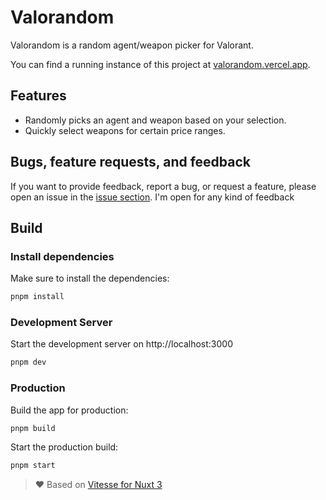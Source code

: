 # Valorandom

Valorandom is a random agent/weapon picker for Valorant.

You can find a running instance of this project at [valorandom.vercel.app](https://valorandom.vercel.app).

## Features

- Randomly picks an agent and weapon based on your selection.
- Quickly select weapons for certain price ranges.

## Bugs, feature requests, and feedback

If you want to provide feedback, report a bug, or request a feature, please open an issue in
the [issue section](https://github.com/dajooo/valorandom/issues). I'm open for any kind of feedback

## Build

### Install dependencies

Make sure to install the dependencies:

```bash
pnpm install
```

### Development Server

Start the development server on http://localhost:3000

```bash
pnpm dev
```

### Production

Build the app for production:

```bash
pnpm build
```

Start the production build:

```bash
pnpm start
```

> ❤️‍ Based on [Vitesse for Nuxt 3](https://github.com/antfu/vitesse-nuxt3)
